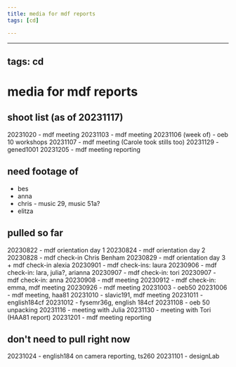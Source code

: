 ```yaml
---
title: media for mdf reports
tags: [cd]

---
```


---
tags: cd
---

# media for mdf reports

## shoot list (as of 20231117)
20231020 - mdf meeting
20231103 - mdf meeting
20231106 (week of) - oeb 10 workshops
20231107 - mdf meeting (Carole took stills too)
20231129 - gened1001
20231205 - mdf meeting reporting

## need footage of
* bes
* anna
* chris - music 29, music 51a?
* elitza

## pulled so far
20230822 - mdf orientation day 1
20230824 - mdf orientation day 2
20230828 - mdf check-in Chris Benham
20230829 - mdf orientation day 3 + mdf check-in alexia
20230901 - mdf check-ins: laura
20230906 - mdf check-in: lara, julia?, arianna
20230907 - mdf check-in: tori
20230907 - mdf check-in: anna
20230908 - mdf meeting
20230912 - mdf check-in: emma, mdf meeting
20230926 - mdf meeting
20231003 - oeb50
20231006 - mdf meeting, haa81
20231010 - slavic191, mdf meeting
20231011 - english184cf
20231012 - fysemr36g, english 184cf
20231108 - oeb 50 unpacking
20231116 - meeting with Julia
20231130 - meeting with Tori (HAA81 report)
20231201 - mdf meeting reporting

## don't need to pull right now
20231024 - english184 on camera reporting, ts260
20231101 - designLab